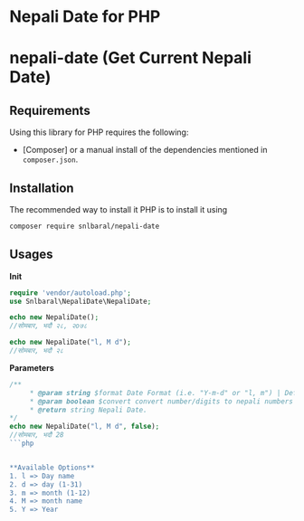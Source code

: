 # Nepali Date for PHP
# nepali-date (Get Current Nepali Date)


Requirements
------------

Using this library for PHP requires the following:

* [Composer] or a manual install of the dependencies mentioned in
  `composer.json`.


Installation
------------

The recommended way to install it PHP is to install it using

```sh
composer require snlbaral/nepali-date
```


Usages
----------

**Init**
```php
require 'vendor/autoload.php';
use Snlbaral\NepaliDate\NepaliDate;

echo new NepaliDate();
//सोमबार, भदौ २८, २o७८

echo new NepaliDate("l, M d");
//सोमबार, भदौ २८
```

**Parameters**
```php
/**
	 * @param string $format Date Format (i.e. "Y-m-d" or "l, m") | Default = "l, M d, Y"
	 * @param boolean $convert convert number/digits to nepali numbers (i.e. १) | Default = true
	 * @return string Nepali Date.
*/
echo new NepaliDate("l, M d", false);
//सोमबार, भदौ 28
```php


**Available Options**
1. l => Day name
2. d => day (1-31)
3. m => month (1-12)
4. M => month name
5. Y => Year
